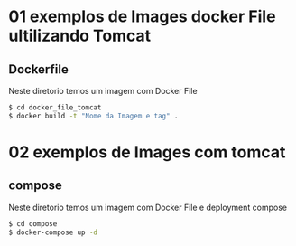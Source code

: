 # 01 exemplos de Images docker File ultilizando Tomcat

## Dockerfile
Neste diretorio temos um imagem com Docker File

```bash
$ cd docker_file_tomcat
$ docker build -t "Nome da Imagem e tag" .
```

# 02 exemplos de Images com tomcat

## compose
Neste diretorio temos um imagem com Docker File e deployment compose

```bash
$ cd compose
$ docker-compose up -d
```